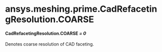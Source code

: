 # ansys.meshing.prime.CadRefacetingResolution.COARSE



#### CadRefacetingResolution.COARSE *= 0*

Denotes coarse resolution of CAD faceting.

<!-- !! processed by numpydoc !! -->
